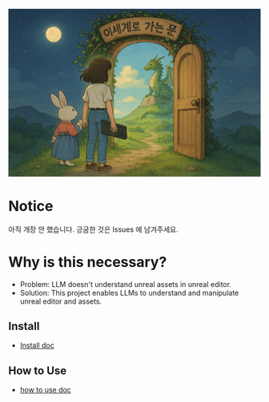 ![](docs/images/Door_0.png)

# Notice
아직 개장 안 했습니다.
긍굼한 것은 Issues 에 남겨주세요.

# Why is this necessary?

- Problem: LLM doesn't understand unreal assets in unreal editor.
- Solution: This project enables LLMs to understand and manipulate unreal editor and assets.

## Install
- [Install doc](docs/install.md)

## How to Use
- [how to use doc](docs/howtouse/howtouse.md)
